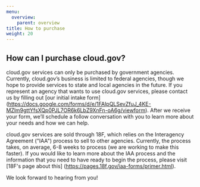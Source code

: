 ```yaml
---
menu:
  overview:
    parent: overview
title: How to purchase
weight: 20
---
```


## How can I purchase cloud.gov?

cloud.gov services can only be purchased by government agencies. Currently, cloud.gov’s business is limited to federal agencies, though we hope to provide services to state and local agencies in the future. If you represent an agency that wants to use cloud.gov services, please contact us by filling out [our initial intake form] (https://docs.google.com/forms/d/e/1FAIpQLSevZfuJ_4KE-MZlm9gttYfsXQp0PJL7OR6k6LbZ9XnFn-oA6g/viewform). After we receive your form, we’ll schedule a follow conversation with you to learn more about your needs and how we can help.

cloud.gov services are sold through 18F, which relies on the Interagency Agreement ("IAA") process to sell to other agencies. Currently, the process takes, on average, 6-8 weeks to process (we are working to make this faster). If you would like to learn more about the IAA process and the information that you need to have ready to begin the process, please visit [18F's page about this] (https://pages.18f.gov/iaa-forms/primer.html).

We look forward to hearing from you!
